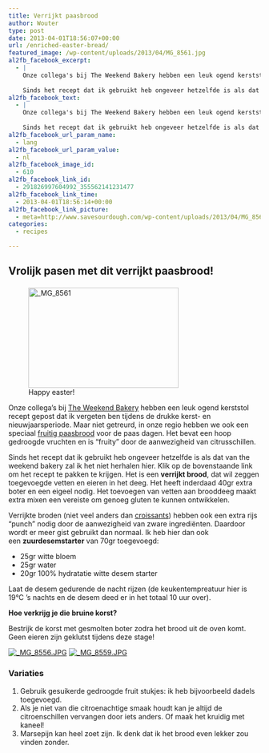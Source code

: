 ```yaml
---
title: Verrijkt paasbrood
author: Wouter
type: post
date: 2013-04-01T18:56:07+00:00
url: /enriched-easter-bread/
featured_image: /wp-content/uploads/2013/04/MG_8561.jpg
al2fb_facebook_excerpt:
  - |
    Onze collega's bij The Weekend Bakery hebben een leuk ogend kerststol recept gepost dat ik vergeten ben tijdens de drukke kerst- en nieuwjaarsperiode. Maar niet getreurd, in onze regio hebben we ook een speciaal fruitig paasbrood voor de paas dagen. Het bevat een hoop gedroogde vruchten en is "fruity" door de aanwezigheid van citrusschillen.
    
    Sinds het recept dat ik gebruikt heb ongeveer hetzelfde is als dat van the weekend bakery zal ik het niet herhalen hier. Klik op de bovenstaande link om het recept te pakken te krijgen. Het is een verrijkt brood, dat wil zeggen toegevoegde vetten en eieren in het deeg. Het heeft inderdaad 40gr extra boter en een eigeel nodig. Het toevoegen van vetten aan brooddeeg maakt extra mixen een vereiste om genoeg gluten te kunnen ontwikkelen.
al2fb_facebook_text:
  - |
    Onze collega's bij The Weekend Bakery hebben een leuk ogend kerststol recept gepost dat ik vergeten ben tijdens de drukke kerst- en nieuwjaarsperiode. Maar niet getreurd, in onze regio hebben we ook een speciaal fruitig paasbrood voor de paas dagen. Het bevat een hoop gedroogde vruchten en is "fruity" door de aanwezigheid van citrusschillen.
    
    Sinds het recept dat ik gebruikt heb ongeveer hetzelfde is als dat van the weekend bakery zal ik het niet herhalen hier. Klik op de bovenstaande link om het recept te pakken te krijgen. Het is een verrijkt brood, dat wil zeggen toegevoegde vetten en eieren in het deeg. Het heeft inderdaad 40gr extra boter en een eigeel nodig. Het toevoegen van vetten aan brooddeeg maakt extra mixen een vereiste om genoeg gluten te kunnen ontwikkelen.
al2fb_facebook_url_param_name:
  - lang
al2fb_facebook_url_param_value:
  - nl
al2fb_facebook_image_id:
  - 610
al2fb_facebook_link_id:
  - 291826997604992_355562141231477
al2fb_facebook_link_time:
  - 2013-04-01T18:56:14+00:00
al2fb_facebook_link_picture:
  - meta=http://www.savesourdough.com/wp-content/uploads/2013/04/MG_8561-300x200.jpg
categories:
  - recipes

---
```

## Vrolijk pasen met dit verrijkt paasbrood!<figure id="attachment_610" style="width: 300px" class="wp-caption aligncenter">


<figure id="attachment_610" style="width: 300px" class="wp-caption aligncenter"><a href="https://redzuurdesem.be/wp-content/uploads/2013/04/MG_8561.jpg"><img class="size-medium wp-image-610" alt="_MG_8561" src="https://redzuurdesem.be/wp-content/uploads/2013/04/MG_8561-300x200.jpg" width="300" height="200" srcset="https://redzuurdesem.be/wp-content/uploads/2013/04/MG_8561-300x200.jpg 300w, https://redzuurdesem.be/wp-content/uploads/2013/04/MG_8561-700x466.jpg 700w, https://redzuurdesem.be/wp-content/uploads/2013/04/MG_8561.jpg 1024w" sizes="(max-width: 300px) 100vw, 300px" /></a><figcaption class="wp-caption-text">Happy easter!</figcaption></figure>

Onze collega&#8217;s bij [The Weekend Bakery][2] hebben een leuk ogend kerststol recept gepost dat ik vergeten ben tijdens de drukke kerst- en nieuwjaarsperiode. Maar niet getreurd, in onze regio hebben we ook een speciaal [fruitig paasbrood][3] voor de paas dagen. Het bevat een hoop gedroogde vruchten en is &#8220;fruity&#8221; door de aanwezigheid van citrusschillen.

Sinds het recept dat ik gebruikt heb ongeveer hetzelfde is als dat van the weekend bakery zal ik het niet herhalen hier. Klik op de bovenstaande link om het recept te pakken te krijgen. Het is een **verrijkt brood**, dat wil zeggen toegevoegde vetten en eieren in het deeg. Het heeft inderdaad 40gr extra boter en een eigeel nodig. Het toevoegen van vetten aan brooddeeg maakt extra mixen een vereiste om genoeg gluten te kunnen ontwikkelen.

Verrijkte broden (niet veel anders dan [croissants][4]) hebben ook een extra rijs &#8220;punch&#8221; nodig door de aanwezigheid van zware ingrediënten. Daardoor wordt er meer gist gebruikt dan normaal. Ik heb hier dan ook een **zuurdesemstarter** van 70gr toegevoegd:

  * <span style="line-height: 15px;">25gr witte bloem</span>
  * 25gr water
  * 20gr 100% hydratatie witte desem starter

Laat de desem gedurende de nacht rijzen (de keukentempreatuur hier is 19°C &#8217;s nachts en de desem deed er in het totaal 10 uur over).

**Hoe verkrijg je die bruine korst?**
  
Bestrijk de korst met gesmolten boter zodra het brood uit de oven komt. Geen eieren zijn geklutst tijdens deze stage!


<p><a href="http://lh4.ggpht.com/-MZ9MqqnWZY4/UVnQ4nusNfI/AAAAAAAAGzE/k4-C7LuUwVE/s1024/_MG_8556.JPG" link="https://picasaweb.google.com/108809100421188137955/Savesourdough#5861946061155481074" title="" ><img src="http://lh4.ggpht.com/-MZ9MqqnWZY4/UVnQ4nusNfI/AAAAAAAAGzE/k4-C7LuUwVE/w400-o/_MG_8556.JPG" alt="_MG_8556.JPG" title="" class="alignleft pe2-photo"  /></a> <a href="http://lh6.ggpht.com/-M9WippI_wpU/UVnQ5cRHZcI/AAAAAAAAGzM/hf7IuAqWHnM/s1024/_MG_8559.JPG" link="https://picasaweb.google.com/108809100421188137955/Savesourdough#5861946075258512834" title="" ><img src="http://lh6.ggpht.com/-M9WippI_wpU/UVnQ5cRHZcI/AAAAAAAAGzM/hf7IuAqWHnM/w400-o/_MG_8559.JPG" alt="_MG_8559.JPG" title="" class="alignleft pe2-photo"  /></a></p>
  
<h3>
    Variaties
  </h3>
  
  <ol>
    <li>
      <span style="line-height: 15px;">Gebruik gesuikerde gedroogde fruit stukjes: ik heb bijvoorbeeld dadels toegevoegd.</span>
    </li>
    <li>
      Als je niet van die citroenachtige smaak houdt kan je altijd de citroenschillen vervangen door iets anders. Of maak het kruidig met kaneel!
    </li>
    <li>
      Marsepijn kan heel zoet zijn. Ik denk dat ik het brood even lekker zou vinden zonder.
    </li>
  </ol>
  
  <p class="clear">

 [1]: https://redzuurdesem.be/wp-content/uploads/2013/04/MG_8561.jpg
 [2]: http://www.weekendbakery.com/posts/our-perfect-christmas-stollen/
 [3]: http://dutchfood.about.com/od/breadspastriescookies/r/EasterLoaf.htm
 [4]: https://redzuurdesem.be/sourdough-croissants/ "Sourdough Croissants"